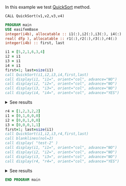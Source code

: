 In this example we test [QuickSort](QuickSort.md) method.

```txt
CALL QuickSort(v1,v2,v3,v4)
```

```fortran
PROGRAM main
USE easifemBase
integer(i4b), allocatable :: i1(:),i2(:),i3(:), i4(:)
real( dfp ), allocatable :: r1(:),r2(:),r3(:),r4(:)
integer(i4b) :: first, last
```

```fortran
i1 = [5,2,1,6,3,4]
i2 = i1
i3 = i1
i4 = i1
first=1; last=size(i1)
call QuickSort(i1,i2,i3,i4,first,last)
call display(i1, "i1=", orient="col", advance="NO")
call display(i2, "i2=", orient="col", advance="NO")
call display(i3, "i3=", orient="col", advance="NO")
call display(i4, "i4=", orient="col", advance="YES")
```

<details>
<summary>See results</summary>
<div>

```txt
i1=,  i2=,  i3=,  i4=
---,  ---,  ---,  ---
 1 ,   1 ,   1 ,   1 
 2 ,   2 ,   2 ,   2 
 3 ,   3 ,   3 ,   3 
 4 ,   4 ,   4 ,   4 
 5 ,   5 ,   5 ,   5 
 6 ,   6 ,   6 ,   6
```

</div>
</details>

```fortran
r4 = [1,2,3,2,2]
i1 = [0,1,0,0,0]
i2 = [0,0,1,0,0]
i3 = [0,0,0,1,1]
first=1; last=size(i1)
call QuickSort(i1,i2,i3,r4,first,last)
call blanklines(nol=2)
call display( "test-2" )
call display(i1, "i1=", orient="col", advance="NO")
call display(i2, "i2=", orient="col", advance="NO")
call display(i3, "i3=", orient="col", advance="NO")
call display(r4, "r4=", orient="col", advance="YES")
```

<details>
<summary>See results</summary>
<div>

```txt
i1=,  i2=,  i3=,    r4=  
---,  ---,  ---,  -------
 0 ,   0 ,   0 ,  1.00000
 0 ,   0 ,   1 ,  2.00000
 0 ,   1 ,   0 ,  3.00000
 0 ,   0 ,   1 ,  2.00000
 1 ,   0 ,   0 ,  2.00000
```

</div>
</details>

```fortran
END PROGRAM main
```
